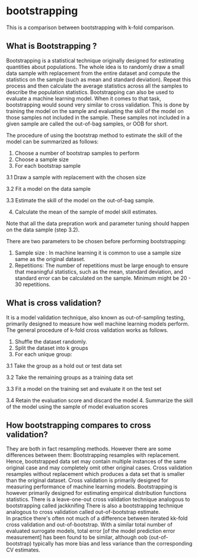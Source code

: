 # bootstrapping

This is a comparison between bootstrapping with k-fold comparison. 

## What is Bootstrapping ?
Bootstrapping is a statistical technique originally designed for estimating quantities about populations. The whole idea is to randomly draw a small data sample with replacement from the entire dataset and compute the statistics on the sample (such as mean and standard deviation). 
Repeat this process and then calculate the average statistics across all the samples to describe the population statistics. Bootstrapping can also be used to evaluate a machine learning model. When it comes to that task, bootstrapping would sound very similar to cross validation. 
This is done by training the model on the sample and evaluating the skill of the model on those samples not included in the sample. These samples not included in a given sample are called the out-of-bag samples, or OOB for short.

The procedure of using the bootstrap method to estimate the skill of the model can be summarized as follows:

1. Choose a number of bootstrap samples to perform
2. Choose a sample size
3. For each bootstrap sample

  3.1 Draw a sample with replacement with the chosen size

  3.2 Fit a model on the data sample
  
  3.3 Estimate the skill of the model on the out-of-bag sample.

4. Calculate the mean of the sample of model skill estimates.

Note that all the data prepration work and parameter tuning should happen on the data sample (step 3.2). 

There are two parameters to be chosen before performing bootstrapping:
1. Sample size : In machine learning it is common to use a sample size same as the original dataset. 
2. Repetitions: The number of repetitions must be large enough to ensure that meaningful statistics, such as the mean, standard deviation, and standard error can be calculated on the sample. Minimum might be 20 - 30 repetitions. 


## What is cross validation?
It is a model validation technique, also known as out-of-sampling testing, primarily designed to measure how well 
machine learning models perform. The general procedure of k-fold cross validation works as follows. 
1. Shuffle the dataset randomly.
2. Split the dataset into k groups
3. For each unique group:
  
  3.1 Take the group as a hold out or test data set
  
  3.2 Take the remaining groups as a training data set
  
  3.3 Fit a model on the training set and evaluate it on the test set
  
  3.4 Retain the evaluation score and discard the model
4. Summarize the skill of the model using the sample of model evaluation scores


## How bootstrapping compares to cross validation?

They are both in fact resampling methods. However there are some differences between them:
Bootstrapping resamples with replacement. Hence, bootstrapped data set may contain multiple instances of the same original case 
and may completely omit other original cases.
Cross validation resamples without replacement which produces a data set that is smaller than the original dataset. 
Cross validation is primarily designed for measuring performance of machine learning models. 
Bootstrapping is however primarily designed for estimating empirical distribution functions statistics. 
There is a leave-one-out cross validation technique analogous to bootstrapping called jackknifing
There is also a bootstrapping technique analogous to cross validation called out-of-bootstrap estimate.  
In practice there's often not much of a difference between iterated kk-fold cross validation and out-of-bootstrap. 
With a similar total number of evaluated surrogate models, total error [of the model prediction error measurement] 
has been found to be similar, although oob (out-of-bootstrap) typically has more bias and less variance than the corresponding CV estimates.


